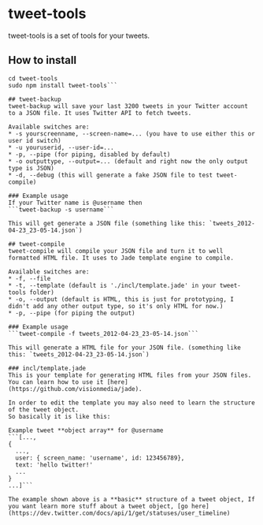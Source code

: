 # tweet-tools
tweet-tools is a set of tools for your tweets.

## How to install
```git clone git://github.com/dogancelik/tweet-tools.git
cd tweet-tools
sudo npm install tweet-tools```

## tweet-backup
tweet-backup will save your last 3200 tweets in your Twitter account to a JSON file. It uses Twitter API to fetch tweets.

Available switches are:
* -s yourscreenname, --screen-name=... (you have to use either this or user id switch)
* -u youruserid, --user-id=...
* -p, --pipe (for piping, disabled by default)
* -o outputtype, --output=... (default and right now the only output type is JSON)
* -d, --debug (this will generate a fake JSON file to test tweet-compile)

### Example usage
If your Twitter name is @username then
```tweet-backup -s username```

This will get generate a JSON file (something like this: `tweets_2012-04-23_23-05-14.json`)

## tweet-compile
tweet-compile will compile your JSON file and turn it to well formatted HTML file. It uses to Jade template engine to compile.

Available switches are:
* -f, --file
* -t, --template (default is './incl/template.jade' in your tweet-tools folder)
* -o, --output (default is HTML, this is just for prototyping, I didn't add any other output type, so it's only HTML for now.)
* -p, --pipe (for piping the output)

### Example usage
```tweet-compile -f tweets_2012-04-23_23-05-14.json```

This will generate a HTML file for your JSON file. (something like this: `tweets_2012-04-23_23-05-14.json`)

### incl/template.jade
This is your template for generating HTML files from your JSON files. You can learn how to use it [here](https://github.com/visionmedia/jade).

In order to edit the template you may also need to learn the structure of the tweet object.
So basically it is like this:

Example tweet **object array** for @username
```[...,
{
  ...,
  user: { screen_name: 'username', id: 123456789},
  text: 'hello twitter!'
  ...
}
...]```

The example shown above is a **basic** structure of a tweet object, If you want learn more stuff about a tweet object, [go here](https://dev.twitter.com/docs/api/1/get/statuses/user_timeline)